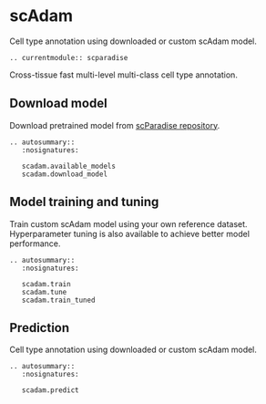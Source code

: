 # scAdam

Cell type annotation using downloaded or custom scAdam model.

```{eval-rst}
.. currentmodule:: scparadise
```
Cross-tissue fast multi-level multi-class cell type annotation.

## Download model

Download pretrained model from [scParadise repository](https://github.com/Chechekhins/scParadise).

```{eval-rst}
.. autosummary::
   :nosignatures:

   scadam.available_models
   scadam.download_model

```

## Model training and tuning

Train custom scAdam model using your own reference dataset.
Hyperparameter tuning is also available to achieve better model performance.

```{eval-rst}
.. autosummary::
   :nosignatures:

   scadam.train
   scadam.tune
   scadam.train_tuned
```

## Prediction 

Cell type annotation using downloaded or custom scAdam model.

```{eval-rst}
.. autosummary::
   :nosignatures:

   scadam.predict
```
